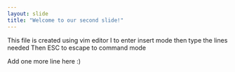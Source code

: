 ```yaml
---
layout: slide
title: "Welcome to our second slide!"
---
```

This file is created using vim editor
I to enter insert mode
then type the lines needed
Then ESC to escape to command mode

Add one more line here :)
